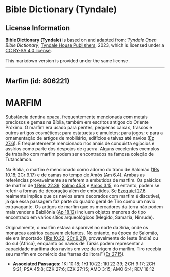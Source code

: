 # Bible Dictionary (Tyndale)

## License Information

**Bible Dictionary (Tyndale)** is based on and adapted from: _Tyndale Open Bible Dictionary_, [Tyndale House Publishers](https://tyndaleopenresources.com/), 2023, which is licensed under a [CC BY-SA 4.0 license](https://creativecommons.org/licenses/by-sa/4.0/legalcode.en).

This markdown version is provided under the same license.



--------------------------------

## Marfim (id: 806221)

MARFIM
======

Substância dentina opaca, frequentemente mencionada com metais preciosos e gemas na Bíblia, também em escritos antigos do Oriente Próximo. O marfim era usado para pentes, pequenas caixas, frascos e outros artigos cosméticos; para estatuetas e amuletos; para jogos; e para a ornamentação de artigos de mobiliário, edifícios e talvez até navios ([Ez 27\.6](https://ref.ly/Ezek27:6)). É frequentemente mencionado nos anais de conquista egípcios e assírios como parte dos despojos de guerra. Alguns excelentes exemplos de trabalho com marfim podem ser encontrados na famosa coleção de Tutancâmon.

Na Bíblia, o marfim é mencionado como adorno do trono de Salomão ([1Rs 10\.18](https://ref.ly/1Kgs10:18); [2Cr 9\.17](https://ref.ly/2Chr9:17)) e de camas no tempo de Amós ([Am 6\.4](https://ref.ly/Amos6:4)). Ambas as referências provavelmente se referem a embutidos de marfim. Os palácios de marfim de [1 Reis 22\.39](https://ref.ly/1Kgs22:39), [Salmo 45\.8](https://ref.ly/Ps45:8) e [Amós 3\.15](https://ref.ly/Amos3:15), no entanto, podem se referir a formas de decoração além de embutidos. Se [Ezequiel 27\.6](https://ref.ly/Ezek27:6) realmente implica que os navios eram decorados com marfim é discutível, já que essa passagem faz parte do quadro geral de Tiro como um navio extravagante. Os artigos de marfim que os mercadores da terra não podem mais vender a Babilônia ([Ap 18\.12](https://ref.ly/Rev18:12)) incluem objetos menores do tipo encontrado em vários sítios arqueológicos (Megido, Samaria, Ninrude).

Originalmente, o marfim estava disponível no norte da Síria, onde os monarcas assírios caçavam elefantes. No entanto, na época de Salomão, ele era importado ([1Rs 10\.22](https://ref.ly/1Kgs10:22); [2Cr 9\.21](https://ref.ly/2Chr9:21)), provavelmente do leste (Índia) ou do sul (África), enquanto os navios de Társis podem representar a capacidade marítima dos navios em vez da origem do marfim. Tiro recebia seu marfim em comércio das “terras do litoral” ([Ez 27\.15](https://ref.ly/Ezek27:15)).

* **Associated Passages:** 1KI 10:18; 1KI 10:22; 1KI 22:39; 2CH 9:17; 2CH 9:21; PSA 45:8; EZK 27:6; EZK 27:15; AMO 3:15; AMO 6:4; REV 18:12

